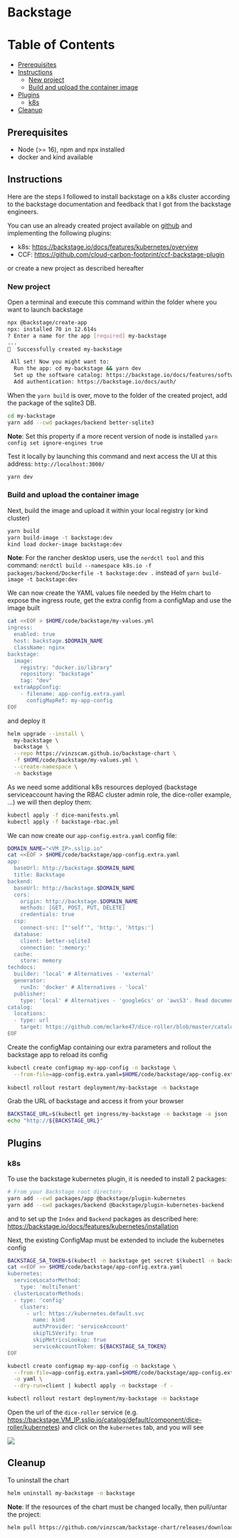 # Backstage

Table of Contents
=================

* [Prerequisites](#prerequisites)
* [Instructions](#instructions)
   * [New project](#new-project)
   * [Build and upload the container image](#build-and-upload-the-container-image)
* [Plugins](#plugins)
   * [k8s](#k8s)
* [Cleanup](#cleanup)

## Prerequisites

- Node (>= 16), npm and npx installed
- docker and kind available

## Instructions

Here are the steps I followed to install backstage on a k8s cluster according to the backstage documentation
and feedback that I got from the backstage engineers. 

You can use an already created project available on [github](https://github.com/halkyonio/my-backstage.git) and implementing the following plugins:
- k8s: https://backstage.io/docs/features/kubernetes/overview
- CCF: https://github.com/cloud-carbon-footprint/ccf-backstage-plugin 

or create a new project as described hereafter

### New project 

Open a terminal and execute this command within the folder where you want to launch backstage
```bash
npx @backstage/create-app
npx: installed 70 in 12.614s
? Enter a name for the app [required] my-backstage
...
🥇  Successfully created my-backstage

 All set! Now you might want to:
  Run the app: cd my-backstage && yarn dev
  Set up the software catalog: https://backstage.io/docs/features/software-catalog/configuration
  Add authentication: https://backstage.io/docs/auth/
```
When the `yarn build` is over, move to the folder of the created project, add the package of the sqlite3 DB.
```bash
cd my-backstage 
yarn add --cwd packages/backend better-sqlite3
```
**Note**: Set this property if a more recent version of node is installed `yarn config set ignore-engines true`

Test it locally by launching this command and next access the UI at this address: `http://localhost:3000/`
```bash
yarn dev
```

### Build and upload the container image

Next, build the image and upload it within your local registry (or kind cluster)
```bash
yarn build
yarn build-image -t backstage:dev
kind load docker-image backstage:dev
```
**Note**: For the rancher desktop users, use the `nerdctl tool` and this command: `nerdctl build --namespace k8s.io -f packages/backend/Dockerfile -t backstage:dev .` instead of `yarn build-image -t backstage:dev`

We can now create the YAML values file needed by the Helm chart to expose the ingress route, get the extra config from a configMap and 
use the image built
```bash
cat <<EOF > $HOME/code/backstage/my-values.yml
ingress:
  enabled: true
  host: backstage.$DOMAIN_NAME
  className: nginx
backstage:
  image:
    registry: "docker.io/library"
    repository: "backstage"
    tag: "dev"
  extraAppConfig:
    - filename: app-config.extra.yaml
      configMapRef: my-app-config         
EOF
```
and deploy it
```bash
helm upgrade --install \
  my-backstage \
  backstage \
  --repo https://vinzscam.github.io/backstage-chart \
  -f $HOME/code/backstage/my-values.yml \
  --create-namespace \
  -n backstage
```

As we need some additional k8s resources deployed (backstage serviceaccount having the RBAC cluster admin role, the dice-roller example, ...) we will then deploy them:
```bash
kubectl apply -f dice-manifests.yml
kubectl apply -f backstage-rbac.yml
```
We can now create our `app-config.extra.yaml` config file:
```bash
DOMAIN_NAME="<VM_IP>.sslip.io"
cat <<EOF > $HOME/code/backstage/app-config.extra.yaml
app:
  baseUrl: http://backstage.$DOMAIN_NAME
  title: Backstage
backend:
  baseUrl: http://backstage.$DOMAIN_NAME
  cors:
    origin: http://backstage.$DOMAIN_NAME
    methods: [GET, POST, PUT, DELETE]
    credentials: true      
  csp:
    connect-src: ["'self'", 'http:', 'https:']
  database:
    client: better-sqlite3
    connection: ':memory:'
  cache:
    store: memory
techdocs:
  builder: 'local' # Alternatives - 'external'
  generator:
    runIn: 'docker' # Alternatives - 'local'
  publisher:
    type: 'local' # Alternatives - 'googleGcs' or 'awsS3'. Read documentation for using alternatives.
catalog:
  locations:
  - type: url
    target: https://github.com/mclarke47/dice-roller/blob/master/catalog-info.yaml    
EOF
```
Create the configMap containing our extra parameters and rollout the backstage app to reload its config
```bash
kubectl create configmap my-app-config -n backstage \
  --from-file=app-config.extra.yaml=$HOME/code/backstage/app-config.extra.yaml
  
kubectl rollout restart deployment/my-backstage -n backstage
```
Grab the URL of backstage and access it from your browser
```bash
BACKSTAGE_URL=$(kubectl get ingress/my-backstage -n backstage -o json | jq -r '.spec.rules[0].host')
echo "http://${BACKSTAGE_URL}"
```

## Plugins

### k8s

To use the backstage kubernetes plugin, it is needed to install 2 packages:
```bash
# From your Backstage root directory
yarn add --cwd packages/app @backstage/plugin-kubernetes
yarn add --cwd packages/backend @backstage/plugin-kubernetes-backend
```

and to set up the `Index` and `Backend` packages as described here: https://backstage.io/docs/features/kubernetes/installation

Next, the existing ConfigMap must be extended to include the kubernetes config

```bash
BACKSTAGE_SA_TOKEN=$(kubectl -n backstage get secret $(kubectl -n backstage get sa backstage -o=json | jq -r '.secrets[0].name') -o=json | jq -r '.data["token"]' | base64 --decode)
cat <<EOF >> $HOME/code/backstage/app-config.extra.yaml
kubernetes:
  serviceLocatorMethod:
    type: 'multiTenant'
  clusterLocatorMethods:
  - type: 'config'
    clusters:
      - url: https://kubernetes.default.svc
        name: kind
        authProvider: 'serviceAccount'
        skipTLSVerify: true
        skipMetricsLookup: true
        serviceAccountToken: ${BACKSTAGE_SA_TOKEN}
EOF

kubectl create configmap my-app-config -n backstage \
  --from-file=app-config.extra.yaml=$HOME/code/backstage/app-config.extra.yaml \
  -o yaml \
  --dry-run=client | kubectl apply -n backstage -f -

kubectl rollout restart deployment/my-backstage -n backstage
```
Open the url of the `dice-roller` service (e.g. https://backstage.VM_IP.sslip.io/catalog/default/component/dice-roller/kubernetes) and click on the `kubernetes` tab, and you will see

![](k8s-plugin.png)

## Cleanup

To uninstall the chart
```bash
helm uninstall my-backstage -n backstage
```
**Note**: If the resources of the chart must be changed locally, then pull/untar the project:
```bash
helm pull https://github.com/vinzscam/backstage-chart/releases/download/backstage-0.2.0/backstage-0.2.0.tgz --untar --untardir ./
```
